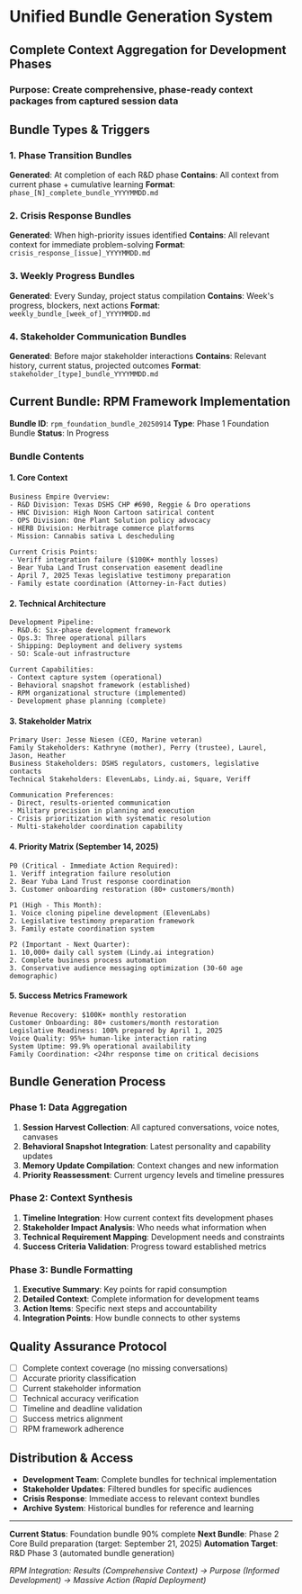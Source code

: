 # Unified Bundle Generation System
## Complete Context Aggregation for Development Phases

### Purpose: Create comprehensive, phase-ready context packages from captured session data

## Bundle Types & Triggers

### 1. Phase Transition Bundles
**Generated**: At completion of each R&D phase
**Contains**: All context from current phase + cumulative learning
**Format**: `phase_[N]_complete_bundle_YYYYMMDD.md`

### 2. Crisis Response Bundles  
**Generated**: When high-priority issues identified
**Contains**: All relevant context for immediate problem-solving
**Format**: `crisis_response_[issue]_YYYYMMDD.md`

### 3. Weekly Progress Bundles
**Generated**: Every Sunday, project status compilation
**Contains**: Week's progress, blockers, next actions
**Format**: `weekly_bundle_[week_of]_YYYYMMDD.md`

### 4. Stakeholder Communication Bundles
**Generated**: Before major stakeholder interactions
**Contains**: Relevant history, current status, projected outcomes
**Format**: `stakeholder_[type]_bundle_YYYYMMDD.md`

## Current Bundle: RPM Framework Implementation
**Bundle ID**: `rpm_foundation_bundle_20250914`
**Type**: Phase 1 Foundation Bundle
**Status**: In Progress

### Bundle Contents

#### 1. Core Context
```
Business Empire Overview:
- R&D Division: Texas DSHS CHP #690, Reggie & Dro operations
- HNC Division: High Noon Cartoon satirical content
- OPS Division: One Plant Solution policy advocacy  
- HERB Division: Herbitrage commerce platforms
- Mission: Cannabis sativa L descheduling

Current Crisis Points:
- Veriff integration failure ($100K+ monthly losses)
- Bear Yuba Land Trust conservation easement deadline
- April 7, 2025 Texas legislative testimony preparation
- Family estate coordination (Attorney-in-Fact duties)
```

#### 2. Technical Architecture
```
Development Pipeline:
- R&D.6: Six-phase development framework
- Ops.3: Three operational pillars
- Shipping: Deployment and delivery systems
- SO: Scale-out infrastructure

Current Capabilities:
- Context capture system (operational)
- Behavioral snapshot framework (established)
- RPM organizational structure (implemented)
- Development phase planning (complete)
```

#### 3. Stakeholder Matrix
```
Primary User: Jesse Niesen (CEO, Marine veteran)
Family Stakeholders: Kathryne (mother), Perry (trustee), Laurel, Jason, Heather
Business Stakeholders: DSHS regulators, customers, legislative contacts
Technical Stakeholders: ElevenLabs, Lindy.ai, Square, Veriff

Communication Preferences:
- Direct, results-oriented communication
- Military precision in planning and execution
- Crisis prioritization with systematic resolution
- Multi-stakeholder coordination capability
```

#### 4. Priority Matrix (September 14, 2025)
```
P0 (Critical - Immediate Action Required):
1. Veriff integration failure resolution
2. Bear Yuba Land Trust response coordination
3. Customer onboarding restoration (80+ customers/month)

P1 (High - This Month):
1. Voice cloning pipeline development (ElevenLabs)
2. Legislative testimony preparation framework
3. Family estate coordination system

P2 (Important - Next Quarter):
1. 10,000+ daily call system (Lindy.ai integration)
2. Complete business process automation
3. Conservative audience messaging optimization (30-60 age demographic)
```

#### 5. Success Metrics Framework
```
Revenue Recovery: $100K+ monthly restoration
Customer Onboarding: 80+ customers/month restoration
Legislative Readiness: 100% prepared by April 1, 2025
Voice Quality: 95%+ human-like interaction rating
System Uptime: 99.9% operational availability
Family Coordination: <24hr response time on critical decisions
```

## Bundle Generation Process

### Phase 1: Data Aggregation
1. **Session Harvest Collection**: All captured conversations, voice notes, canvases
2. **Behavioral Snapshot Integration**: Latest personality and capability updates  
3. **Memory Update Compilation**: Context changes and new information
4. **Priority Reassessment**: Current urgency levels and timeline pressures

### Phase 2: Context Synthesis
1. **Timeline Integration**: How current context fits development phases
2. **Stakeholder Impact Analysis**: Who needs what information when
3. **Technical Requirement Mapping**: Development needs and constraints
4. **Success Criteria Validation**: Progress toward established metrics

### Phase 3: Bundle Formatting
1. **Executive Summary**: Key points for rapid consumption
2. **Detailed Context**: Complete information for development teams
3. **Action Items**: Specific next steps and accountability
4. **Integration Points**: How bundle connects to other systems

## Quality Assurance Protocol
- [ ] Complete context coverage (no missing conversations)
- [ ] Accurate priority classification
- [ ] Current stakeholder information
- [ ] Technical accuracy verification
- [ ] Timeline and deadline validation
- [ ] Success metrics alignment
- [ ] RPM framework adherence

## Distribution & Access
- **Development Team**: Complete bundles for technical implementation
- **Stakeholder Updates**: Filtered bundles for specific audiences
- **Crisis Response**: Immediate access to relevant context bundles
- **Archive System**: Historical bundles for reference and learning

---
**Current Status**: Foundation bundle 90% complete
**Next Bundle**: Phase 2 Core Build preparation (target: September 21, 2025)
**Automation Target**: R&D Phase 3 (automated bundle generation)

*RPM Integration: Results (Comprehensive Context) → Purpose (Informed Development) → Massive Action (Rapid Deployment)*
